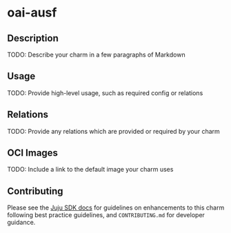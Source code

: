 # oai-ausf

## Description

TODO: Describe your charm in a few paragraphs of Markdown

## Usage

TODO: Provide high-level usage, such as required config or relations


## Relations

TODO: Provide any relations which are provided or required by your charm

## OCI Images

TODO: Include a link to the default image your charm uses

## Contributing

Please see the [Juju SDK docs](https://juju.is/docs/sdk) for guidelines
on enhancements to this charm following best practice guidelines, and
`CONTRIBUTING.md` for developer guidance.
